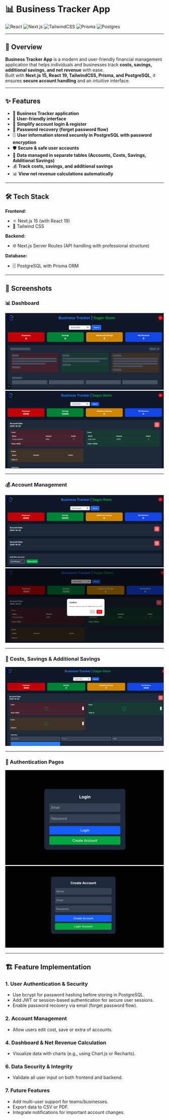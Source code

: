 # 📊 Business Tracker App

![React](https://img.shields.io/badge/React-19-blue?logo=react)
![Next.js](https://img.shields.io/badge/Next.js-15-black?logo=nextdotjs)
![TailwindCSS](https://img.shields.io/badge/TailwindCSS-3.4-blue?logo=tailwindcss)
![Prisma](https://img.shields.io/badge/Prisma-ORM-green?logo=prisma)
![Postgres](https://img.shields.io/badge/Postgres-15-blue?logo=postgresql)

---

## 🚀 Overview
**Business Tracker App** is a modern and user-friendly financial management application that helps individuals and businesses track **costs, savings, additional savings, and net revenue** with ease.  
Built with **Next.js 15, React 19, TailwindCSS, Prisma, and PostgreSQL**, it ensures **secure account handling** and an intuitive interface.

---

## ✨ Features
- 📌 **Business Tracker application**
- 🎨 **User-friendly interface**
- 🔐 **Simplify account login & register**
- 🔑 **Password recovery (forget password flow)**
- 🗄 **User information stored securely in PostgreSQL with password encryption**
- 🛡 **Secure & safe user accounts**
- 📂 **Data managed in separate tables (Accounts, Costs, Savings, Additional Savings)**
- 💰 **Track costs, savings, and additional savings**
- 📊 **View net revenue calculations automatically**

---

## 🛠 Tech Stack
**Frontend:**
- ⚛️ Next.js 15 (with React 19)
- 🎨 Tailwind CSS

**Backend:**
- 🌐 Next.js Server Routes (API handling with professional structure)

**Database:**
- 🗄 PostgreSQL with Prisma ORM

---

## 📸 Screenshots

### 📊 Dashboard
![Dashboard Overview](https://raw.githubusercontent.com/MdAkbar05/business-tracker/refs/heads/main/presentation/Dashboar-loading.png)
![Dashboard Overview](https://raw.githubusercontent.com/MdAkbar05/business-tracker/refs/heads/main/presentation/Main-Dashboard.png)

---

### 💰 Account Management
![Account List](https://raw.githubusercontent.com/MdAkbar05/business-tracker/refs/heads/main/presentation/multi-account-management.png)
![Add Account](https://raw.githubusercontent.com/MdAkbar05/business-tracker/refs/heads/main/presentation/account-management.png)

---

### 📂 Costs, Savings & Additional Savings
![Track Costs, Savings, Additional Savings](https://raw.githubusercontent.com/MdAkbar05/business-tracker/refs/heads/main/presentation/track-cost-save-additional.png)

---

### 🔐 Authentication Pages
![Login Page](https://raw.githubusercontent.com/MdAkbar05/business-tracker/refs/heads/main/presentation/login.png)
![Register Page](https://raw.githubusercontent.com/MdAkbar05/business-tracker/refs/heads/main/presentation/register.png)

---



## 🏗️ Feature Implementation

### 1. User Authentication & Security
- Use bcrypt for password hashing before storing in PostgreSQL.
- Add JWT or session-based authentication for secure user sessions.
- Enable password recovery via email (forget password flow).

### 2. Account Management
- Allow users edit cost, save or extra of accounts.

### 4. Dashboard & Net Revenue Calculation
- Visualize data with charts (e.g., using Chart.js or Recharts).

### 6. Data Security & Integrity
- Validate all user input on both frontend and backend.

### 7. Future Features
- Add multi-user support for teams/businesses.
- Export data to CSV or PDF.
- Integrate notifications for important account changes.
